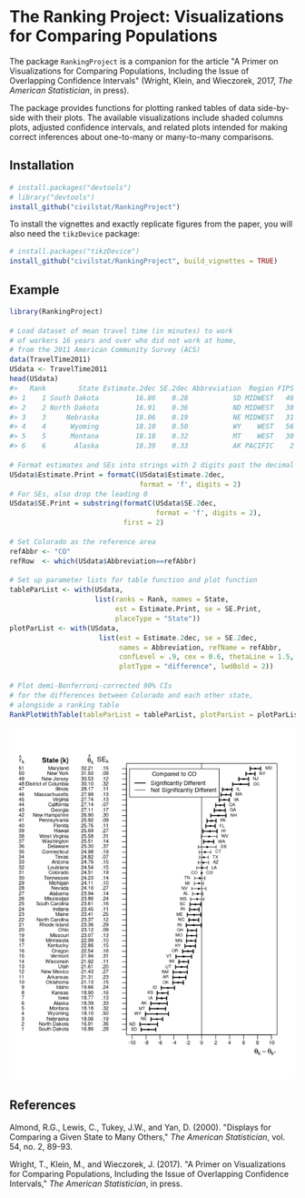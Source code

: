
<!-- README.md is generated from README.Rmd. Please edit that file -->
The Ranking Project: Visualizations for Comparing Populations
=============================================================

The package `RankingProject` is a companion for the article "A Primer on Visualizations for Comparing Populations, Including the Issue of Overlapping Confidence Intervals" (Wright, Klein, and Wieczorek, 2017, *The American Statistician*, in press).

The package provides functions for plotting ranked tables of data side-by-side with their plots. The available visualizations include shaded columns plots, adjusted confidence intervals, and related plots intended for making correct inferences about one-to-many or many-to-many comparisons.

Installation
------------

``` r
# install.packages("devtools")
# library("devtools")
install_github("civilstat/RankingProject")
```

To install the vignettes and exactly replicate figures from the paper, you will also need the `tikzDevice` package:

``` r
# install.packages("tikzDevice")
install_github("civilstat/RankingProject", build_vignettes = TRUE)
```

Example
-------

``` r
library(RankingProject)

# Load dataset of mean travel time (in minutes) to work
# of workers 16 years and over who did not work at home,
# from the 2011 American Community Survey (ACS)
data(TravelTime2011)
USdata <- TravelTime2011
head(USdata)
#>   Rank        State Estimate.2dec SE.2dec Abbreviation  Region FIPS
#> 1    1 South Dakota         16.86    0.28           SD MIDWEST   46
#> 2    2 North Dakota         16.91    0.36           ND MIDWEST   38
#> 3    3     Nebraska         18.06    0.19           NE MIDWEST   31
#> 4    4      Wyoming         18.10    0.50           WY    WEST   56
#> 5    5      Montana         18.18    0.32           MT    WEST   30
#> 6    6       Alaska         18.39    0.33           AK PACIFIC    2

# Format estimates and SEs into strings with 2 digits past the decimal
USdata$Estimate.Print = formatC(USdata$Estimate.2dec,
                                format = 'f', digits = 2)
# For SEs, also drop the leading 0
USdata$SE.Print = substring(formatC(USdata$SE.2dec,
                                    format = 'f', digits = 2),
                            first = 2)

# Set Colorado as the reference area
refAbbr <- "CO"
refRow  <- which(USdata$Abbreviation==refAbbr)

# Set up parameter lists for table function and plot function
tableParList <- with(USdata,
                     list(ranks = Rank, names = State,
                          est = Estimate.Print, se = SE.Print,
                          placeType = "State"))
plotParList <- with(USdata,
                      list(est = Estimate.2dec, se = SE.2dec,
                           names = Abbreviation, refName = refAbbr,
                           confLevel = .9, cex = 0.6, thetaLine = 1.5,
                           plotType = "difference", lwdBold = 2))

# Plot demi-Bonferroni-corrected 90% CIs
# for the differences between Colorado and each other state,
# alongside a ranking table
RankPlotWithTable(tableParList = tableParList, plotParList = plotParList)
```

![](README-unnamed-chunk-4-1.png)

References
----------

Almond, R.G., Lewis, C., Tukey, J.W., and Yan, D. (2000). "Displays for Comparing a Given State to Many Others," *The American Statistician*, vol. 54, no. 2, 89-93.

Wright, T., Klein, M., and Wieczorek, J. (2017). "A Primer on Visualizations for Comparing Populations, Including the Issue of Overlapping Confidence Intervals," *The American Statistician*, in press.
